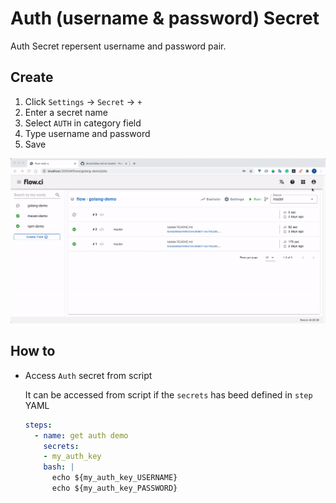 # Auth (username & password) Secret

Auth Secret repersent username and password pair.

## Create

1. Click `Settings` -> `Secret` -> `+`
2. Enter a secret name
3. Select `AUTH` in category field
4. Type username and password
5. Save

![create auth](../../images/secret/create_auth_pair.gif)

## How to

- Access `Auth` secret from script

  It can be accessed from script if the `secrets` has beed defined in `step` YAML

  ```yaml
  steps:
    - name: get auth demo
      secrets:
      - my_auth_key
      bash: |
        echo ${my_auth_key_USERNAME}
        echo ${my_auth_key_PASSWORD}
  ```

